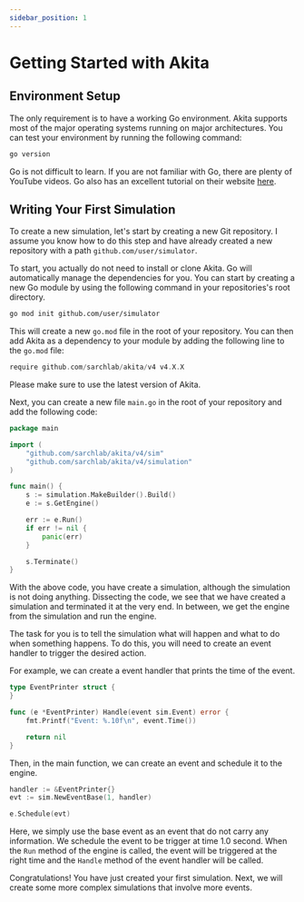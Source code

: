 ```yaml
---
sidebar_position: 1
---
```


# Getting Started with Akita

## Environment Setup

The only requirement is to have a working Go environment. Akita supports most of the major operating systems running on major architectures. You can test your environment by running the following command:

```bash
go version
```

Go is not difficult to learn. If you are not familiar with Go, there are plenty of YouTube videos. Go also has an excellent tutorial on their website [here](https://go.dev/learn/#tutorials).

## Writing Your First Simulation

To create a new simulation, let's start by creating a new Git repository. I assume you know how to do this step and have already created a new repository with a path `github.com/user/simulator`.

To start, you actually do not need to install or clone Akita. Go will automatically manage the dependencies for you. You can start by creating a new Go module by using the following command in your repositories's root directory.

```bash
go mod init github.com/user/simulator
```

This will create a new `go.mod` file in the root of your repository. You can then add Akita as a dependency to your module by adding the following line to the `go.mod` file:

```go
require github.com/sarchlab/akita/v4 v4.X.X
```

Please make sure to use the latest version of Akita. 

Next, you can create a new file `main.go` in the root of your repository and add the following code:

```go
package main

import (
	"github.com/sarchlab/akita/v4/sim"
	"github.com/sarchlab/akita/v4/simulation"
)

func main() {
	s := simulation.MakeBuilder().Build()
	e := s.GetEngine()

	err := e.Run()
	if err != nil {
		panic(err)
	}

	s.Terminate()
}
```

With the above code, you have create a simulation, although the simulation is not doing anything. Dissecting the code, we see that we have created a simulation and terminated it at the very end. In between, we get the engine from the simulation and run the engine. 

The task for you is to tell the simulation what will happen and what to do when something happens. To do this, you will need to create an event handler to trigger the desired action. 

For example, we can create a event handler that prints the time of the event.

```go
type EventPrinter struct {
}

func (e *EventPrinter) Handle(event sim.Event) error {
	fmt.Printf("Event: %.10f\n", event.Time())

	return nil
}
```

Then, in the main function, we can create an event and schedule it to the engine.

```go
handler := &EventPrinter{}
evt := sim.NewEventBase(1, handler)

e.Schedule(evt)
```

Here, we simply use the base event as an event that do not carry any information. We schedule the event to be trigger at time 1.0 second. When the `Run` method of the engine is called, the event will be triggered at the right time and the `Handle` method of the event handler will be called.

Congratulations! You have just created your first simulation. Next, we will create some more complex simulations that involve more events. 







